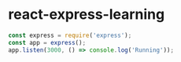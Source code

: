 # react-express-learning 
```javascript
const express = require('express');
const app = express();
app.listen(3000, () => console.log('Running'));
```